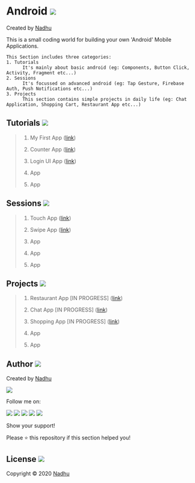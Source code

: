 # Android [<img src="https://github.com/iamnadhu/nadhu014-android/blob/master/screenshots/android-icon.png">](https://github.com/iamnadhu/nadhu014-android)
Created by [Nadhu](https://github.com/iamnadhu)

This is a small coding world for building your own 'Android' Mobile Applications.


```
This Section includes three categories:
1. Tutorials
      It's mainly about basic android (eg: Components, Button Click, Activity, Fragment etc...)
2. Sessions
      It's focussed on advanced android (eg: Tap Gesture, Firebase Auth, Push Notifications etc...)
3. Projects
      This section contains simple projects in daily life (eg: Chat Application, Shopping Cart, Restaurant App etc...) 
```


## Tutorials [<img src="https://github.com/iamnadhu/nadhu014-android/blob/master/screenshots/tutorials-icon.png">](https://github.com/iamnadhu/nadhu014-android)

> 01. My First App ([link](https://github.com/iamnadhu/nadhu014-android/tree/master/tutorials/My%20First%20App))
>
> 02. Counter App ([link](https://github.com/iamnadhu/nadhu014-android/tree/master/tutorials/Counter%20App))
>
> 03. Login UI App ([link](https://github.com/iamnadhu/nadhu014-android/tree/master/tutorials/Login%20UI%20App))
>
> 04. App
>
> 05. App


## Sessions [<img src="https://github.com/iamnadhu/nadhu014-android/blob/master/screenshots/sessions-icon.png">](https://github.com/iamnadhu/nadhu014-android)

> 01. Touch App ([link](https://github.com/iamnadhu/nadhu014-android/tree/master/sessions/Touch%20App))
>
> 02. Swipe App ([link](https://github.com/iamnadhu/n14-android/tree/master/sessions/Swipe%20App))
>
> 03. App
>
> 04. App
>
> 05. App


## Projects [<img src="https://github.com/iamnadhu/nadhu014-android/blob/master/screenshots/projects-icon.png">](https://github.com/iamnadhu/nadhu014-android)

> 01. Restaurant App [IN PROGRESS] ([link](https://github.com/iamnadhu/n14-android/tree/master/projects/Restaurant%20App/restaurant-app))
>
> 02. Chat App [IN PROGRESS] ([link](https://github.com/iamnadhu/n14-android/tree/master/projects/Chat%20App/chat-app))
>
> 03. Shopping App [IN PROGRESS] ([link](https://github.com/iamnadhu/n14-android/tree/master/projects/Shopping%20App/shopping-app))
>
> 04. App
>
> 05. App


## Author [<img src="https://github.com/iamnadhu/nadhu014-android/blob/master/screenshots/auther-icon.png">](https://github.com/iamnadhu)
Created by [Nadhu](https://github.com/iamnadhu)

[<img src="https://github.com/iamnadhu/nadhu014-android/blob/master/screenshots/nadhu-pic.jpg">](https://github.com/iamnadhu)

Follow me on: 

[<img src="https://github.com/iamnadhu/nadhu014-android/blob/master/screenshots/instagram-icon.png">](https://www.instagram.com/iamnadhu/)
[<img src="https://github.com/iamnadhu/nadhu014-android/blob/master/screenshots/whatsapp-icon.png">](https://api.whatsapp.com/send?phone=917293451396&lang=en)
[<img src="https://github.com/iamnadhu/nadhu014-android/blob/master/screenshots/facebook-icon.png">](https://www.facebook.com/iamnadhu/)
[<img src="https://github.com/iamnadhu/nadhu014-android/blob/master/screenshots/linkedin-icon.png">](https://www.linkedin.com/in/iamnadhu/)
[<img src="https://github.com/iamnadhu/nadhu014-android/blob/master/screenshots/telegram-icon.png">](https://t.me/iamnadhu)

Show your support!

Please ⭐️   this repository if this section helped you!


## License [<img src="https://github.com/iamnadhu/nadhu014-android/blob/master/screenshots/license-icon.png">](https://github.com/iamnadhu/nadhu014-android)
Copyright © 2020 [Nadhu](https://github.com/iamnadhu)
